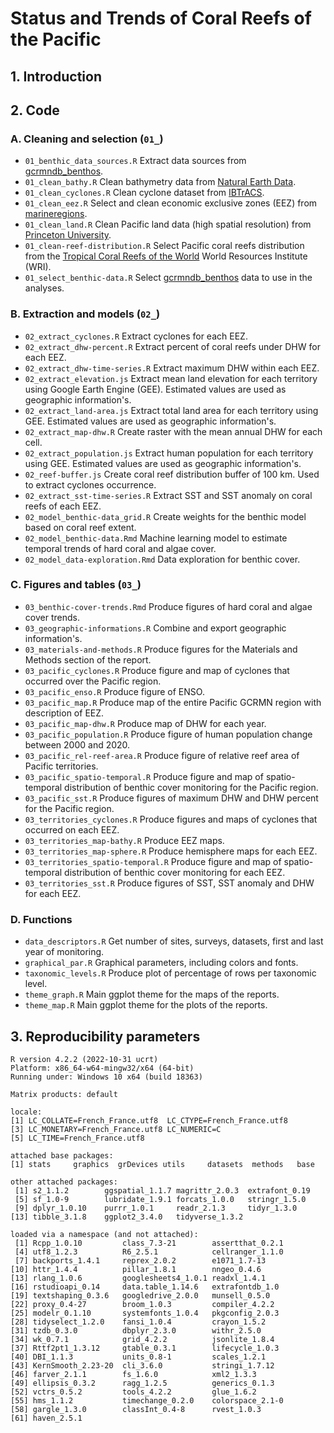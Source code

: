 # **Status and Trends of Coral Reefs of the Pacific**


## 1. Introduction

## 2. Code

### A. Cleaning and selection (`01_`)

* `01_benthic_data_sources.R` Extract data sources from [gcrmndb_benthos](https://github.com/JWicquart/gcrmndb_benthos).
* `01_clean_bathy.R` Clean bathymetry data from [Natural Earth Data](https://www.naturalearthdata.com/downloads/10m-physical-vectors/).
* `01_clean_cyclones.R` Clean cyclone dataset from [IBTrACS](https://www.ncei.noaa.gov/products/international-best-track-archive).
* `01_clean_eez.R` Select and clean economic exclusive zones (EEZ) from [marineregions](https://marineregions.org/downloads.php).
* `01_clean_land.R` Clean Pacific land data (high spatial resolution) from [Princeton University](https://maps.princeton.edu/).
* `01_clean-reef-distribution.R` Select Pacific coral reefs distribution from the [Tropical Coral Reefs of the World](https://datasets.wri.org/dataset/tropical-coral-reefs-of-the-world-500-m-resolution-grid) World Resources Institute (WRI).
* `01_select_benthic-data.R` Select [gcrmndb_benthos](https://github.com/JWicquart/gcrmndb_benthos) data to use in the analyses.

### B. Extraction and models (`02_`)

* `02_extract_cyclones.R` Extract cyclones for each EEZ.
* `02_extract_dhw-percent.R` Extract percent of coral reefs under DHW for each EEZ.
* `02_extract_dhw-time-series.R` Extract maximum DHW within each EEZ.
* `02_extract_elevation.js` Extract mean land elevation for each territory using Google Earth Engine (GEE). Estimated values are used as geographic information's.
* `02_extract_land-area.js` Extract total land area for each territory using GEE. Estimated values are used as geographic information's.
* `02_extract_map-dhw.R` Create raster with the mean annual DHW for each cell.
* `02_extract_population.js` Extract human population for each territory using GEE. Estimated values are used as geographic information's.
* `02_reef-buffer.js` Create coral reef distribution buffer of 100 km. Used to extract cyclones occurrence.
* `02_extract_sst-time-series.R` Extract SST and SST anomaly on coral reefs of each EEZ.
* `02_model_benthic-data_grid.R` Create weights for the benthic model based on coral reef extent.
* `02_model_benthic-data.Rmd` Machine learning model to estimate temporal trends of hard coral and algae cover. 
* `02_model_data-exploration.Rmd` Data exploration for benthic cover.

### C. Figures and tables (`03_`)

* `03_benthic-cover-trends.Rmd` Produce figures of hard coral and algae cover trends.
* `03_geographic-informations.R` Combine and export geographic information's.
* `03_materials-and-methods.R` Produce figures for the Materials and Methods section of the report.
* `03_pacific_cyclones.R` Produce figure and map of cyclones that occurred over the Pacific region.
* `03_pacific_enso.R` Produce figure of ENSO.
* `03_pacific_map.R` Produce map of the entire Pacific GCRMN region with description of EEZ.
* `03_pacific_map-dhw.R` Produce map of DHW for each year.
* `03_pacific_population.R` Produce figure of human population change between 2000 and 2020.
* `03_pacific_rel-reef-area.R` Produce figure of relative reef area of Pacific territories.
* `03_pacific_spatio-temporal.R` Produce figure and map of spatio-temporal distribution of benthic cover monitoring for the Pacific region.
* `03_pacific_sst.R` Produce figures of maximum DHW and DHW percent for the Pacific region.
* `03_territories_cyclones.R` Produce figures and maps of cyclones that occurred on each EEZ.
* `03_territories_map-bathy.R` Produce EEZ maps.
* `03_territories_map-sphere.R` Produce hemisphere maps for each EEZ.
* `03_territories_spatio-temporal.R` Produce figure and map of spatio-temporal distribution of benthic cover monitoring for each EEZ.
* `03_territories_sst.R` Produce figures of SST, SST anomaly and DHW for each EEZ.

### D. Functions

* `data_descriptors.R` Get number of sites, surveys, datasets, first and last year of monitoring.
* `graphical_par.R` Graphical parameters, including colors and fonts.
* `taxonomic_levels.R` Produce plot of percentage of rows per taxonomic level.
* `theme_graph.R` Main ggplot theme for the maps of the reports.
* `theme_map.R` Main ggplot theme for the plots of the reports.


## 3. Reproducibility parameters

```
R version 4.2.2 (2022-10-31 ucrt)
Platform: x86_64-w64-mingw32/x64 (64-bit)
Running under: Windows 10 x64 (build 18363)

Matrix products: default

locale:
[1] LC_COLLATE=French_France.utf8  LC_CTYPE=French_France.utf8   
[3] LC_MONETARY=French_France.utf8 LC_NUMERIC=C                  
[5] LC_TIME=French_France.utf8    

attached base packages:
[1] stats     graphics  grDevices utils     datasets  methods   base     

other attached packages:
 [1] s2_1.1.2        ggspatial_1.1.7 magrittr_2.0.3  extrafont_0.19 
 [5] sf_1.0-9        lubridate_1.9.1 forcats_1.0.0   stringr_1.5.0  
 [9] dplyr_1.0.10    purrr_1.0.1     readr_2.1.3     tidyr_1.3.0    
[13] tibble_3.1.8    ggplot2_3.4.0   tidyverse_1.3.2

loaded via a namespace (and not attached):
 [1] Rcpp_1.0.10         class_7.3-21        assertthat_0.2.1   
 [4] utf8_1.2.3          R6_2.5.1            cellranger_1.1.0   
 [7] backports_1.4.1     reprex_2.0.2        e1071_1.7-13       
[10] httr_1.4.4          pillar_1.8.1        nngeo_0.4.6        
[13] rlang_1.0.6         googlesheets4_1.0.1 readxl_1.4.1       
[16] rstudioapi_0.14     data.table_1.14.6   extrafontdb_1.0    
[19] textshaping_0.3.6   googledrive_2.0.0   munsell_0.5.0      
[22] proxy_0.4-27        broom_1.0.3         compiler_4.2.2     
[25] modelr_0.1.10       systemfonts_1.0.4   pkgconfig_2.0.3    
[28] tidyselect_1.2.0    fansi_1.0.4         crayon_1.5.2       
[31] tzdb_0.3.0          dbplyr_2.3.0        withr_2.5.0        
[34] wk_0.7.1            grid_4.2.2          jsonlite_1.8.4     
[37] Rttf2pt1_1.3.12     gtable_0.3.1        lifecycle_1.0.3    
[40] DBI_1.1.3           units_0.8-1         scales_1.2.1       
[43] KernSmooth_2.23-20  cli_3.6.0           stringi_1.7.12     
[46] farver_2.1.1        fs_1.6.0            xml2_1.3.3         
[49] ellipsis_0.3.2      ragg_1.2.5          generics_0.1.3     
[52] vctrs_0.5.2         tools_4.2.2         glue_1.6.2         
[55] hms_1.1.2           timechange_0.2.0    colorspace_2.1-0   
[58] gargle_1.3.0        classInt_0.4-8      rvest_1.0.3        
[61] haven_2.5.1  
```